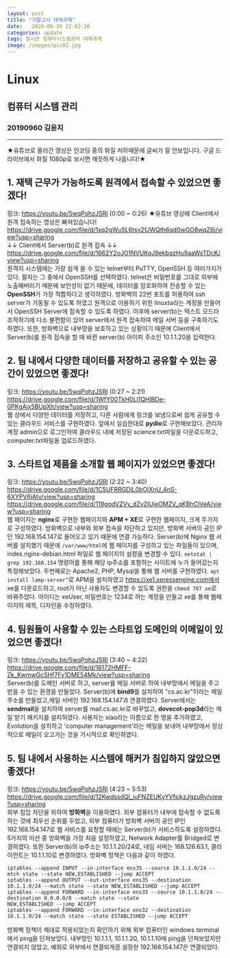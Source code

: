 ```yaml
---
layout: post
title: "기말고사 대체과제"
date:	2020-06-30 22:02:26
categories: update
tags: 컴시관 컴퓨터시스템관리 대체과제
image: /images/pic02.jpg
---
```

# Linux
## 컴퓨터 시스템 관리
### 20190960 김윤지

_ _ _
                    
★유튜브로 올라간 영상은 인코딩 중의 화질 저하때문에 글씨가 잘 안보입니다. 구글 드라이브에서 화질 1080p로 보시면 깨끗하게 나옵니다!★              
                       
## 1. 재택 근무가 가능하도록 원격에서 접속할 수 있었으면 좋겠다!           
링크: <https://youtu.be/5wqPohzJSRI> (0:00 ~ 0:26) ★유튜브 영상에 Client에서 원격 접속하는 영상은 빠져있습니다!            
<https://drive.google.com/file/d/1xq2gWu5L6tsv2fJWQth6qd0wGO8wqZ6j/view?usp=sharing>               
                  ↓↓ Client에서 Server(b)로 원격 접속 ↓↓              
<https://drive.google.com/file/d/1662Y2oJO1NVUKqJ9ekbqzHu9aaWsTDcK/view?usp=sharing>                     
원격지 시스템에는 가장 쉽게 쓸 수 있는 telnet부터 PuTTY, OpenSSH 등 여러가지가 있다. 필자는 그 중에서 OpenSSH를 선택하였다. telnet은 비밀번호를 그대로 외부에 노출해버리기 때문에 보안성이 없기 때문에, 데이터를 암호화하여 전송할 수 있는 **OpenSSH**가 가장 적합하다고 생각하였다. 방화벽의 22번 포트를 허용하여 ssh server가 가동될 수 있도록 하였고 원격으로 이용하기 위한 linuxta라는 계정을 만들어서 OpenSSH Server에 접속할 수 있도록 하였다. 이후에 server(b)는 텍스트 모드라 조작하기에 다소 불편함이 있어 server에서 원격 접속하여 메일 서버 등을 구축하기도 하였다. 또한, 방화벽으로 내부망을 보호하고 있는 상황이기 때문에 Client에서 Server(b)를 원격 접속을 할 때 바뀐 server(b) 아이피 주소인 10.1.1.20을 입력한다.            
                   
## 2. 팀 내에서 다양한 데이터를 저장하고 공유할 수 있는 공간이 있었으면 좋겠다!         
링크: <https://youtu.be/5wqPohzJSRI> (0:27 ~ 2:21)                
<https://drive.google.com/file/d/1WfY00TkH0Ll1QHlBDe-0PKgAjx5BUpXh/view?usp=sharing>                           
웹 상에서 다양한 데이터를 저장하고, 다른 사람에게 링크를 보냄으로써 쉽게 공유할 수 있는 클라우드 서비스를 구현하였다. 앞에서 실습한대로 **pydio**로 구현해보았다. 관리자 계정 admin으로 로그인하여 클라우드 내에 저장된 science.txt파일을 다운로드하고, computer.txt파일을 업로드하였다.                  
                         
## 3. 스타트업 제품을 소개할 웹 페이지가 있었으면 좋겠다!            
링크: <https://youtu.be/5wqPohzJSRI> (2:22 ~ 3:40)               
<https://drive.google.com/file/d/1C5UFRRGDlL0bOjXnU_4nS-6XYPV6jAtv/view?usp=sharing>                    
<https://drive.google.com/file/d/119godVZVv_dZv2IUjeOMZV_qKBhClVeA/view?usp=sharing>                           
웹 페이지는 **nginx**로 구현한 웹페이지와 **APM + XE**로 구현한 웹페이지, 크게 두가지로 구성하였다. 방화벽으로 내부와 외부 접속을 차단하고 있지만, 방화벽 서버의 공인 IP인 192.168.154.147로 들어오고 있기 때문에 연결 가능하다. Server(b)에 Nginx 웹 서버를 설치했기 때문에 `/var/www/html`에 웹 페이지를 구성하고 있는 파일들이 있으며, index.nginx-debian.html 파일로 웹 페이지의 설정을 변경할 수 있다. `netstat | grep 192.168.154` 명령어를 통해 해당 ip주소를 포함하는 사이트에 누가 들어갔는지 특정해보았다. 두번째로는 Apache2, PHP, Mysql을 통해 웹 서버를 구현하였다. `apt install lamp-server^`로 APM을 설치하였고 https://xe1.xpressengine.com에서 xe를 다운로드하고, root가 아닌 사용자도 변경할 수 있도록 권한을 `chmod 707 xe`로 바꿔주었다. 아이디는 xeUser, 비밀번호는 1234로 하는 계정을 만들고 xe를 통해 웹페이지의 제목, 디자인을 수정하였다.          
                  
## 4. 팀원들이 사용할 수 있는 스타트업 도메인의 이메일이 있었으면 좋겠다!         
링크: <https://youtu.be/5wqPohzJSRI> (3:40 ~ 4:22)            
<https://drive.google.com/file/d/16172HMFF-Zk_KwmwGcSHf7Fv1DME54Mk/view?usp=sharing>                     
Server(b)를 도메인 서버로 하고, server를 메일 서버로 하여 내부망에서 메일을 주고받을 수 있는 환경을 만들었다. Server(b)에 **bind9**를 설치하여 "cs.ac.kr"이라는 메일 주소를 만들었고,메일 서버인 192.168.154.147과 연결하였다. Server에서는 **sendmail**을 설치하여 server를 mail.cs.ac.kr로 바꾸었고, **dovecot-pop3d**라는 메일 받기 패키지를 설치하였다. 사용자는 xiao라는 이름으로 한 명을 추가하였고, Evolution을 설치하고 'computer management'라는 메일을 보내어 내부망에서 정상적으로 메일이 오고가는 것을 가시적으로 확인하였다.           
                 
## 5. 팀 내에서 사용하는 시스템에 해커가 침입하지 않았으면 좋겠다!            
링크: <https://youtu.be/5wqPohzJSRI> (4:23 ~ 5:53)                  
<https://drive.google.com/file/d/12KwdssdQI_iuFNZEUKyYVfsikzJgzuRy/view?usp=sharing>              
외부 침입 차단을 위하여 **방화벽**을 이용하였다. 외부 컴퓨터가 내부에 접속할 수 없도록 하는 것에 최우선 순위를 두었고, 외부 컴퓨터가 방화벽 서버의 공인 IP인 192.168.154.147로 웹 서비스를 요청할 때에는 Server(b)가 서비스하도록 설정하였다. 5가지의 미션 중 방화벽을 가장 처음 설정하였고, Network Adapter를 Bridged로 변경하였다. 또한 Server(b)의 ip주소는 10.1.1.20/24로, 네임 서버는 168.126.63.1, 클라이언트는 10.1.1.10로 변경하였다. 방화벽 정책은 다음과 같이 하였다. 
```
iptables --append INPUT --in-interface ens35 --source 10.1.1.0/24 --mtch state --state NEW,ESTABLISHED --jump ACCEPT
iptables --append OUTPUT --out-interface ens35 --destination 10.1.1.0/24 --match state --state NEW,ESTABLISHED --jump ACCEPT
iptables --append FORWARD --in-interface ens35 --source 10.1.1.0/24 --destination 0.0.0.0/0 --match state --state
NEW,ESTABLISHED --jump ACCEPT
iptables --append FORWARD --in-interface ens32 --destination 10.1.1.0/24 --match state --state ESTABLISHED --jump ACCEPT
```
방화벽 정책이 제대로 적용되었는지 확인하기 위해 외부 컴퓨터인 windows terminal에서 ping을 던져보았다. 내부망인 10.1.1.1, 10.1.1.20, 10.1.1.10에 ping을 던져보았지만 연결되지 않았고, 예외로 외부에서 연결되게끔 설정한 192.168.154.147은 연결되었다.         